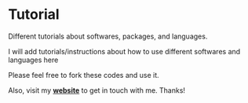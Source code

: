 # Tutorial

Different tutorials about softwares, packages, and languages.

I will add tutorials/instructions about how to use different softwares and languages here

Please feel free to fork these codes and use it.

Also, visit my [**website**](https://sites.google.com/view/abdullahamir52) to get in touch with me. Thanks! 
